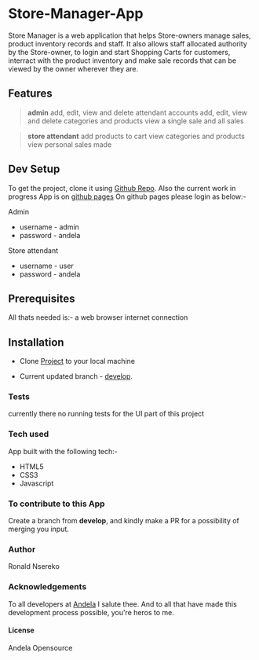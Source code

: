 # Store-Manager-App

Store Manager is a web application that helps Store-owners manage sales, product inventory records and staff.
It also allows staff allocated authority by the Store-owner, to login and start Shopping Carts for customers, interract with the product inventory and make sale records that can be viewed by the owner wherever they are.

## Features

> **admin**
    add, edit, view and delete attendant accounts
    add, edit, view and delete categories and products
    view a single sale and all sales 

> **store attendant**
    add products to cart
    view categories and products
    view personal sales made

## Dev Setup

To get the project, clone it using [Github Repo](https://github.com/codjoero/Store-Manager-App). Also the current work in progress App is on [github pages](https://codjoero.github.io/Store-Manager-App/)
On github pages please login as below:-

Admin
* username - admin
* password - andela

Store attendant
* username - user
* password - andela

## Prerequisites

All thats needed is:-
    a web browser
    internet connection

## Installation

* Clone [Project](https://github.com/codjoero/Store-Manager-App.git) to your local machine


* Current updated branch - [develop](https://github.com/codjoero/Store-Manager-App/tree/develop).

### Tests

currently there no running tests for the UI part of this project

### Tech used 

App built with the following tech:-

   * HTML5 
   * CSS3
   * Javascript

### To contribute to this App

Create a branch from **develop**, and kindly make a PR for a possibility of merging you input.

### Author

Ronald Nsereko

### Acknowledgements

To all developers at [Andela](https://andela.com) I salute thee. And to all that have made this development process possible, you're heros to me.

#### License

Andela Opensource
